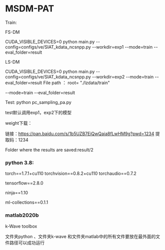 # MSDM-PAT

Train:


FS-DM

CUDA_VISIBLE_DEVICES=0 python main.py --config=configs/ve/SIAT_kdata_ncsnpp.py --workdir=exp1 --mode=train --eval_folder=result


LS-DM

CUDA_VISIBLE_DEVICES=0 python main.py --config=configs/ve/SIAT_kdata_ncsnpp.py --workdir=exp2 --mode=train --eval_folder=result
File path ： root= "./lzdata/train"




--mode=train
--eval_folder=result



Test:
python pc_sampling_pa.py

test默认调用exp1，exp2下的模型

weight下载：


链接：https://pan.baidu.com/s/1b5UZB7EiQwQaia8fLwHM9g?pwd=1234 
提取码：1234


Folder where the results are saved:result/2



### python 3.8:

torch==1.7.1+cu110 torchvision==0.8.2+cu110 torchaudio==0.7.2

tensorflow==2.8.0

ninja==1.10

ml-collections==0.1.1



### matlab2020b

k-Wave toolbox



文件夹python 、文件夹k-wave 和文件夹matlab中的所有文件要放在最外面的文件路径可以成功运行

